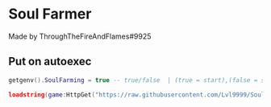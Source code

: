 # Soul Farmer
Made by ThroughTheFireAndFlames#9925


## Put on autoexec

```lua
getgenv().SoulFarming = true -- true/false  | (true = start),(false = stop)

loadstring(game:HttpGet("https://raw.githubusercontent.com/Lvl9999/Souls/main/SakuraStand"))();
```
